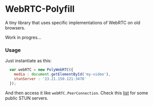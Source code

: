 # WebRTC-Polyfill
A tiny library that uses specific implementations of WebRTC on old browsers.

Work in progres...

### Usage
Just instantiate as this:

```Javascript
  var webRTC = new PolyWebRTC({
    media : document.getElementById('my-video'),
    stunServer : '23.21.150.121:3478'
  });
```

And then access it like `webRTC.PeerConnection`. Check this [list](http://emc.cc.st/public-stun.txt) for some public STUN servers.